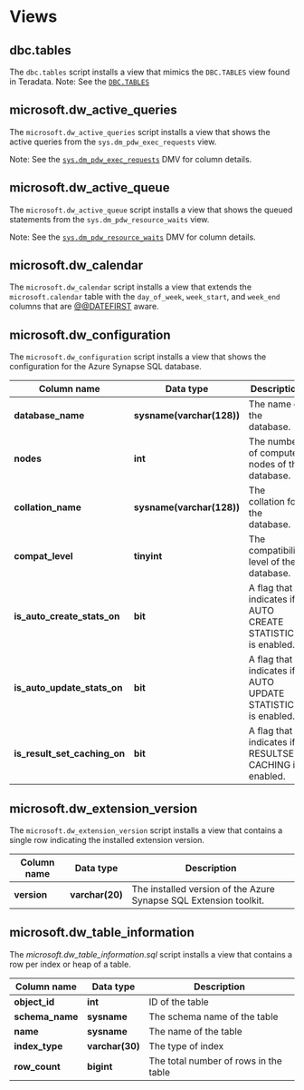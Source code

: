 # Views

## dbc.tables
The `dbc.tables` script installs a view that mimics the `DBC.TABLES` view found in Teradata. 
Note: See the [`DBC.TABLES`](https://docs.teradata.com/reader/b7YPw3QMO~fsDCrY39kyiQ/NWKolQulMcPxjjpRzelZxA)

## microsoft.dw_active_queries
The `microsoft.dw_active_queries` script installs a view that shows the active queries from the `sys.dm_pdw_exec_requests` view.

Note: See the [`sys.dm_pdw_exec_requests`](https://docs.microsoft.com/sql/relational-databases/system-dynamic-management-views/sys-dm-pdw-exec-requests-transact-sql) DMV for column details.

## microsoft.dw_active_queue
The `microsoft.dw_active_queue` script installs a view that shows the queued statements from the `sys.dm_pdw_resource_waits` view.

Note: See the [`sys.dm_pdw_resource_waits`](https://docs.microsoft.com/sql/relational-databases/system-dynamic-management-views/sys-dm-pdw-resource-waits-transact-sql) DMV for column details.

## microsoft.dw_calendar
The `microsoft.dw_calendar` script installs a view that extends the `microsoft.calendar` table with the `day_of_week`, `week_start`, and `week_end` columns that are [@@DATEFIRST](https://docs.microsoft.com/sql/t-sql/functions/datefirst-transact-sql) aware.

## microsoft.dw_configuration
The `microsoft.dw_configuration` script installs a view that shows the configuration for the Azure Synapse SQL database.

| Column name | Data type | Description |
| -           | -         | -           |
| **database_name** | **sysname(varchar(128))** | The name of the database. |
| **nodes** | **int** | The number of compute nodes of the database. |
| **collation_name** | **sysname(varchar(128))** | The collation for the database.|
| **compat_level** | **tinyint** | The compatibility level of the database. |
| **is_auto_create_stats_on** | **bit** | A flag that indicates if AUTO CREATE STATISTICS is enabled. |
| **is_auto_update_stats_on** | **bit** | A flag that indicates if AUTO UPDATE STATISTICS is enabled. |
| **is_result_set_caching_on** | **bit** | A flag that indicates if RESULTSET CACHING is enabled.|

## microsoft.dw_extension_version
The `microsoft.dw_extension_version` script installs a view that contains a single row indicating the installed extension version.

| Column name | Data type | Description |
| -           | -         | -           |
| **version** | **varchar(20)** | The installed version of the Azure Synapse SQL Extension toolkit. |

## microsoft.dw_table_information
The *microsoft.dw_table_information.sql* script installs a view that contains a row per index or heap of a table.

| Column name | Data type | Description |
| -           | -         | -           |
| **object_id** | **int** | ID of the table |
| **schema_name** | **sysname** | The schema name of the table |
| **name** | **sysname** | The name of the table |
| **index_type** | **varchar(30)** | The type of index |
| **row_count** | **bigint** | The total number of rows in the table |

